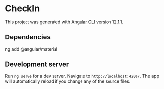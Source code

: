 # CheckIn

This project was generated with [Angular CLI](https://github.com/angular/angular-cli) version 12.1.1.

## Dependencies

ng add @angular/material

## Development server

Run `ng serve` for a dev server. Navigate to `http://localhost:4200/`. The app will automatically reload if you change any of the source files.

